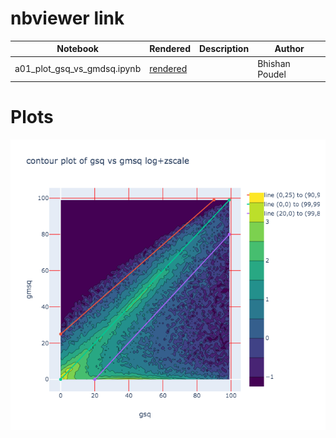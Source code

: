 # nbviewer link



|  Notebook | Rendered   | Description  |  Author |
|---|---|---|---|
| a01_plot_gsq_vs_gmdsq.ipynb  | [rendered](https://nbviewer.jupyter.org/github/bpRsh/2019_shear_analysis_after_dmstack/blob/master/Nov_2019/Nov18/a01_plot_gsq_vs_gmdsq.ipynb)  |   | Bhishan Poudel  |



# Plots
![](images/contour_plot.png)
